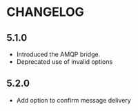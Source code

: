 CHANGELOG
=========

5.1.0
-----

 * Introduced the AMQP bridge.
 * Deprecated use of invalid options

5.2.0
-----

 * Add option to confirm message delivery
